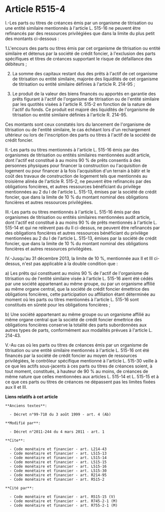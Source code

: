 # Article R515-4

I.-Les parts ou titres de créances émis par un organisme de titrisation ou une entité similaire mentionnés à l'article L.
515-16 ne peuvent être refinancés par des ressources privilégiées que dans la limite du plus petit des montants ci-dessous : 

1.L'encours des parts ou titres émis par cet organisme de titrisation ou entité similaire et détenus par la société de crédit
foncier, à l'exclusion des parts spécifiques et titres de créances supportant le risque de défaillance des débiteurs ; 

2. La somme des capitaux restant dus des prêts à l'actif de cet organisme de titrisation ou entité similaire, majorée des
liquidités de cet organisme de titrisation ou entité similaire définies à l'article R. 214-95 ; 

3. Le produit de la valeur des biens financés ou apportés en garantie des prêts figurant à l'actif de l'organisme de
titrisation ou de l'entité similaire par les quotités visées à l'article R. 515-2 en fonction de la nature de l'actif du
fonds. Ce produit est majoré des liquidités de l'organisme de titrisation ou entité similaire définies à l'article R.
214-95. 

Ces montants sont ceux constatés lors du lancement de l'organisme de titrisation ou de l'entité similaire, le cas échéant
lors d'un rechargement ultérieur ou lors de l'inscription des parts ou titres à l'actif de la société de crédit foncier. 

II.-Les parts ou titres mentionnés à l'article L. 515-16 émis par des organismes de titrisation ou entités similaires
mentionnées audit article, dont l'actif est constitué à au moins 90 % de prêts consentis à des personnes physiques pour
financer la construction ou l'acquisition de logement ou pour financer à la fois l'acquisition d'un terrain à bâtir et le
coût des travaux de construction de logement tels que mentionnés au troisième alinéa de l'article R. 515-2, ne peuvent être
refinancés par des obligations foncières, et autres ressources bénéficiant du privilège mentionnées au 2 du I de l'article L.
515-13, émises par la société de crédit foncier, que dans la limite de 10 % du montant nominal des obligations foncières et
autres ressources privilégiées. 

III.-Les parts ou titres mentionnés à l'article L. 515-16 émis par des organismes de titrisation ou entités similaires
mentionnées audit article, dont l'actif est constitué à au moins 90 % de prêts mentionnés à l'article L. 515-14 et qui ne
relèvent pas du II ci-dessus, ne peuvent être refinancés par des obligations foncières et autres ressources bénéficiant du
privilège mentionnées au 2 du I de l'article L. 515-13, émises par la société de crédit foncier, que dans la limite de 10 %
du montant nominal des obligations foncières et autres ressources privilégiées. 

IV.-Jusqu'au 31 décembre 2013, la limite de 10 %, mentionnée aux II et III ci-dessus, n'est pas applicable à la double
condition que : 

a) Les prêts qui constituent au moins 90 % de l'actif de l'organisme de titrisation ou de l'entité similaire visée à
l'article L. 515-16 aient été cédés par une société appartenant au même groupe, ou par un organisme affilié au même organe
central, que la société de crédit foncier émettrice des obligations foncières, cette participation ou affiliation étant
déterminée au moment où les parts ou titres mentionnés à l'article L. 515-16 sont constitués en sûreté pour les obligations
foncières ; 

b) Une société appartenant au même groupe ou un organisme affilié au même organe central que la société de crédit foncier
émettrice des obligations foncières conserve la totalité des parts subordonnées aux autres types de parts, conformément aux
modalités prévues à l'article L. 214-43.

V.-Au cas où les parts ou titres de créances émis par un organisme de titrisation ou une entité similaire mentionnés à
l'article L. 515-16 ont été financés par la société de crédit foncier au moyen de ressources privilégiées, le contrôleur
spécifique mentionné à l'article L. 515-30 veille à ce que les actifs sous-jacents à ces parts ou titres de créances soient,
à tout moment, constitués, à hauteur de 90 % au moins, de créances de même nature que celles mentionnées aux articles L.
515-14 et L. 515-15 et à ce que ces parts ou titres de créances ne dépassent pas les limites fixées aux II et III.

**Liens relatifs à cet article**

	**Anciens textes**:

	  - Décret n°99-710 du 3 août 1999 - art. 4 (Ab)

	**Modifié par**:

	  - Décret n°2011-244 du 4 mars 2011 - art. 1

	**Cite**:

	  - Code monétaire et financier - art. L214-43
	  - Code monétaire et financier - art. L515-13
	  - Code monétaire et financier - art. L515-14
	  - Code monétaire et financier - art. L515-15
	  - Code monétaire et financier - art. L515-16
	  - Code monétaire et financier - art. L515-30
	  - Code monétaire et financier - art. R214-95
	  - Code monétaire et financier - art. R515-2

	**Cité par**:

	  - Code monétaire et financier - art. R515-15 (V)
	  - Code monétaire et financier - art. R745-2-1 (M)
	  - Code monétaire et financier - art. R755-2-1 (M)
